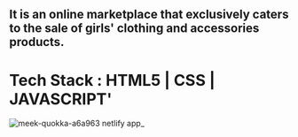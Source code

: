 ## It is an online marketplace that exclusively caters to the sale of girls' clothing and accessories products.

# Tech Stack : HTML5 | CSS | JAVASCRIPT'

![meek-quokka-a6a963 netlify app_](https://github.com/DEEPAKKUMARMAHASETH/PaytmMallClone/assets/71522419/23ba45b0-6d0b-468c-ae1f-dc0f1377f124)

